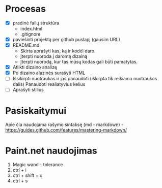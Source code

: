 # Procesas

- [x] pradinė failų struktūra
    - index.html
    - .gitignore
- [x] paviešinti projektą per github puslapį (gausim URL)
- [x] README.md 
   - Skirta aprašyti kas, ką ir kodėl daro.
   - Įterpti nuoroda į daromą dizainą
   - Įterpti nuorodą, kur tas mūsų kodas gali būti pamatytas.
- [x] Atlikti dizaino analizę
- [x] Po dizaino alazinės surašyti HTML
- [ ] Išsikirpti nuotraukas ir jas panaudoti (iškirpta tik reikiama nuotraukos dalis)
    Panaudoti realiatyvius kelius
- [ ] Aprašyti stilius

# Pasiskaitymui
Apie čia naudojama rašymo sintaksę (md - markdown) - https://guides.github.com/features/mastering-markdown/ 
 
# Paint.net naudojimas

1. Magic wand - tolerance
2. ctrl + i
3. ctrl + shift + x
4. ctrl + s